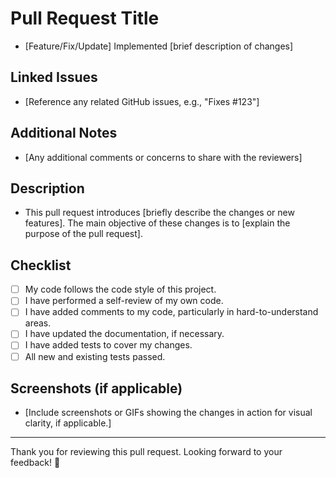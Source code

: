 # Pull Request Title
- [Feature/Fix/Update] Implemented [brief description of changes]

## Linked Issues
- [Reference any related GitHub issues, e.g., "Fixes #123"]

## Additional Notes
- [Any additional comments or concerns to share with the reviewers]

## Description
- This pull request introduces [briefly describe the changes or new features]. The main objective of these changes is to [explain the purpose of the pull request].

## Checklist
- [ ] My code follows the code style of this project.
- [ ] I have performed a self-review of my own code.
- [ ] I have added comments to my code, particularly in hard-to-understand areas.
- [ ] I have updated the documentation, if necessary.
- [ ] I have added tests to cover my changes.
- [ ] All new and existing tests passed.

## Screenshots (if applicable)
- [Include screenshots or GIFs showing the changes in action for visual clarity, if applicable.]

---  

Thank you for reviewing this pull request. Looking forward to your feedback! 🎉  